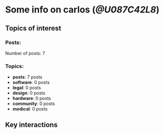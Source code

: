 # Some info on carlos (_@U087C42L8_)


## Topics of interest

### Posts: 

Number of posts: 7

### Topics:

* __posts__: 7 posts
* __software__: 0 posts
* __legal__: 0 posts
* __design__: 0 posts
* __hardware__: 0 posts
* __community__: 0 posts
* __medical__: 0 posts

## Key interactions 

